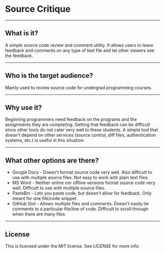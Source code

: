 # Source Critique

---
## What is it?
A simple source code review and comment utility. It allows users to leave feedback and comments on any type of text file and let other viewers see the feedback.

---
## Who is the target audience?
Mainly used to review source code for undergrad programming courses.

---
## Why use it?
Beginning programmers need feedback on the programs and the assignments they are completing. Getting that feedback can be difficult since other tools do not cater very well to these students. A simple tool that doesn't depend on other services (source control, diff files, authentication systems, etc.) is useful in this situation.

---
## What other options are there?
* Google Docs - Doesn't format source code very well. Also difficult to use with multiple source files. Not easy to work with plain text files.
* MS Word - Neither online nor offline versions format source code very well. Difficult to use with multiple source files.
* PasteBin - Lets you paste code, but doesn't allow for feedback. Only meant for one file/code snippet.
* GitHub Gist - Allows multiple files and comments. Doesn't easily tie comments to a particular file/line of code. Difficult to scroll through when there are many files.

---
## License
This is licensed under the MIT license. See LICENSE for more info.